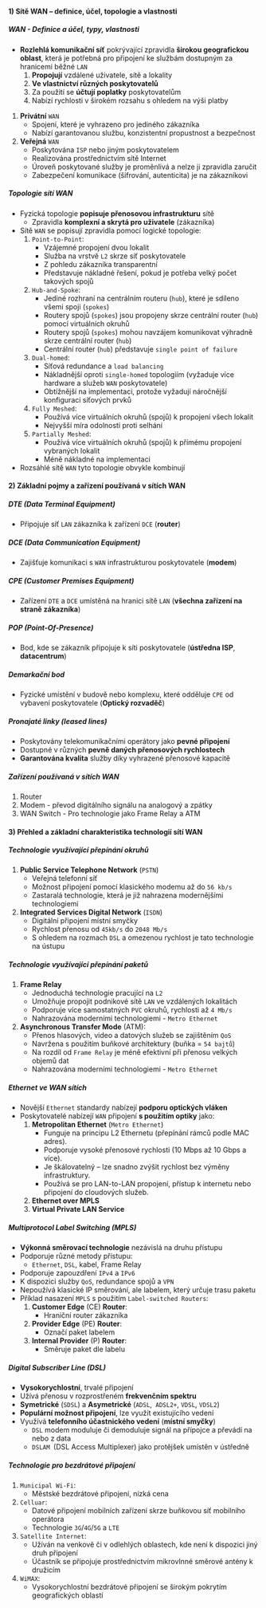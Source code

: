 #### 1) Sítě WAN – definice, účel, topologie a vlastnosti
##### WAN - Definice a účel, typy, vlastnosti
- **Rozlehlá komunikační síť** pokrývající zpravidla **širokou geografickou oblast**, která je potřebná pro připojení ke službám dostupným za hranicemi běžné `LAN`
	1) **Propojují** vzdálené uživatele, sítě a lokality
	2) **Ve vlastnictví různých poskytovatelů**
	3) Za použití se **účtují poplatky** poskytovatelům
	4) Nabízí rychlosti v širokém rozsahu s ohledem na výši platby
1) **Privátní** `WAN`
	- Spojení, které je vyhrazeno pro jediného zákazníka
	- Nabízí garantovanou službu, konzistentní propustnost a bezpečnost
2) **Veřejná** `WAN`
	- Poskytována `ISP` nebo jiným poskytovatelem
	- Realizována prostřednictvím sítě Internet
	- Úroveň poskytované služby je proměnlivá a nelze ji zpravidla zaručit
	- Zabezpečení komunikace (šifrování, autenticita) je na zákazníkovi
##### Topologie sítí WAN
- Fyzická topologie **popisuje přenosovou infrastrukturu** sítě
	- Zpravidla **komplexní a skrytá pro uživatele** (zákazníka)
- Sítě `WAN` se popisují zpravidla pomocí logické topologie:
	1) `Point-to-Point`:
		- Vzájemné propojení dvou lokalit
		- Služba na vrstvě `L2` skrze síť poskytovatele
		- Z pohledu zákazníka transparentní
		- Představuje nákladné řešení, pokud je potřeba velký počet takových spojů
	2) `Hub-and-Spoke`:
		- Jediné rozhraní na centrálním routeru (`hub`), které je sdíleno všemi spoji (`spokes`)
		- Routery spojů (`spokes`) jsou propojeny skrze centrální router (`hub`) pomocí virtuálních okruhů
		- Routery spojů (`spokes`) mohou navzájem komunikovat výhradně skrze centrální router (`hub`)
		- Centrální router (`hub`) představuje `single point of failure`
	3) `Dual-homed`:
		- Síťová redundance a `load balancing`
		- Nákladnější oproti `single-homed` topologiím (vyžaduje více hardware a služeb `WAN` poskytovatele)
		- Obtížnější na implementaci, protože vyžadují náročnější konfiguraci síťových prvků
	4) `Fully Meshed`:
		- Používá více virtuálních okruhů (spojů) k propojení všech lokalit
		- Nejvyšší míra odolnosti proti selhání
	5) `Partially Meshed`:
		- Používá více virtuálních okruhů (spojů) k přímému propojení vybraných lokalit
		- Méně nákladné na implementaci
- Rozsáhlé sítě `WAN` tyto topologie obvykle kombinují
#### 2) Základní pojmy a zařízení používaná v sítích WAN
##### DTE (Data Terminal Equipment)
- Připojuje síť `LAN` zákazníka k zařízení `DCE` (**router**)
##### DCE (Data Communication Equipment)
- Zajišťuje komunikaci s `WAN` infrastrukturou poskytovatele (**modem**)
##### CPE (Customer Premises Equipment)
- Zařízení `DTE` a `DCE` umístěná na hranici sítě `LAN` (**všechna zařízení na straně zákazníka**)
##### POP (Point-Of-Presence)
- Bod, kde se zákazník připojuje k síti poskytovatele (**ústředna ISP**, **datacentrum**)
##### Demarkační bod
- Fyzické umístění v budově nebo komplexu, které odděluje `CPE` od vybavení poskytovatele (**Optický rozvaděč**) 
##### Pronajaté linky (leased lines)
- Poskytovány telekomunikačními operátory jako **pevné připojení**
- Dostupné v různých **pevně daných přenosových rychlostech**
- **Garantována kvalita** služby díky vyhrazené přenosové kapacitě
##### Zařízení používaná v sítích WAN
1) Router
2) Modem - převod digitálního signálu na analogový a zpátky
3) WAN Switch - Pro technologie jako Frame Relay a ATM
#### 3) Přehled a základní charakteristika technologií sítí WAN
##### Technologie využívající přepínání okruhů
1) **Public Service Telephone Network** (`PSTN`)
	- Veřejná telefonní síť
	- Možnost připojení pomocí klasického modemu až do `56 kb/s`
	- Zastaralá technologie, která je již nahrazena modernějšími technologiemi
2) **Integrated Services Digital Network** (`ISDN`)
	- Digitální připojení místní smyčky
	- Rychlost přenosu od `45kb/s` do `2048 Mb/s`
	- S ohledem na rozmach `DSL` a omezenou rychlost je tato technologie na ústupu
##### Technologie využívající přepínání paketů
1) **Frame Relay**
	- Jednoduchá technologie pracující na `L2`
	- Umožňuje propojit podnikové sítě `LAN` ve vzdálených lokalitách
	- Podporuje více samostatných `PVC` okruhů, rychlosti až `4 Mb/s`
	- Nahrazována moderními technologiemi - `Metro Ethernet`
2) **Asynchronous Transfer Mode** (ATM):
	- Přenos hlasových, video a datových služeb se zajištěním `QoS`
	- Navržena s použitím buňkové architektury (buňka = `54 bajtů`)
	- Na rozdíl od `Frame Relay` je méně efektivní při přenosu velkých objemů dat
	- Nahrazována moderními technologiemi - `Metro Ethernet`
##### Ethernet ve WAN sítích
- Novější `Ethernet` standardy nabízejí **podporu optických vláken**
- Poskytovatelé nabízejí `WAN` připojení **s použitím optiky** jako:
	1) **Metropolitan Ethernet** (`Metro Ethernet`)
		- Funguje na principu L2 Ethernetu (přepínání rámců podle MAC adres).
		- Podporuje vysoké přenosové rychlosti (10 Mbps až 10 Gbps a více).
		- Je škálovatelný – lze snadno zvýšit rychlost bez výměny infrastruktury.
		- Používá se pro LAN-to-LAN propojení, přístup k internetu nebo připojení do cloudových služeb.
	2) **Ethernet over MPLS**
	3) **Virtual Private LAN Service**
##### Multiprotocol Label Switching (MPLS)
- **Výkonná směrovací technologie** nezávislá na druhu přístupu
- Podporuje různé metody přístupu:
	- `Ethernet`, `DSL`, kabel, Frame Relay
- Podporuje zapouzdření `IPv4` a `IPv6`
- K dispozici služby `QoS`, redundance spojů a `VPN`
- Nepoužívá klasické IP směrování, ale labelem, který určuje trasu paketu
- Příklad nasazení `MPLS` s použitím `Label-switched Routers`:
	1) **Customer Edge** (CE) **Router**:
		- Hraniční router zákazníka
	2) **Provider Edge** (PE) **Router**:
		- Označí paket labelem
	3) **Internal Provider** (P) **Router**:
		- Směruje paket dle labelu
##### Digital Subscriber Line (DSL)
- **Vysokorychlostní**, trvalé připojení
- Užívá přenosu v rozprostřeném **frekvenčním spektru**
- **Symetrické** (`SDSL`) a **Asymetrické** (`ADSL`,` ADSL2+`, `VDSL`, `VDSL2`)
- **Populární možnost připojení**, lze využít existujícího vedení
- Využívá **telefonního účastnického vedení** (**místní smyčky**)
	- `DSL` modem moduluje či demoduluje signál na přípojce a převádí na nebo z data
	- `DSLAM `(DSL Access Multiplexer) jako protějšek umístěn v ústředně
##### Technologie pro bezdrátové připojení
1) `Municipal Wi-Fi`:
	- Městské bezdrátové připojení, nízká cena
2) `Celluar`:
	- Datové připojení mobilních zařízení skrze buňkovou síť mobilního operátora
	- Technologie `3G`/`4G`/`5G` a `LTE`
3) `Satellite Internet`:
	- Užíván na venkově či v odlehlých oblastech, kde není k dispozici jiný druh připojení
	- Účastník se připojuje prostřednictvím mikrovlnné směrové antény k družicím
4) `WiMAX`:
	- Vysokorychlostní bezdrátové připojení se širokým pokrytím geografických oblastí